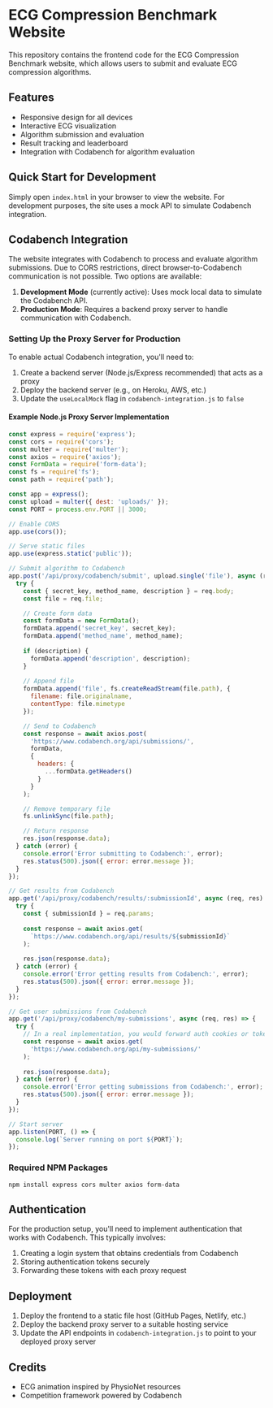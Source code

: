 # ECG Compression Benchmark Website

This repository contains the frontend code for the ECG Compression Benchmark website, which allows users to submit and evaluate ECG compression algorithms.

## Features

- Responsive design for all devices
- Interactive ECG visualization
- Algorithm submission and evaluation
- Result tracking and leaderboard
- Integration with Codabench for algorithm evaluation

## Quick Start for Development

Simply open `index.html` in your browser to view the website. For development purposes, the site uses a mock API to simulate Codabench integration.

## Codabench Integration

The website integrates with Codabench to process and evaluate algorithm submissions. Due to CORS restrictions, direct browser-to-Codabench communication is not possible. Two options are available:

1. **Development Mode** (currently active): Uses mock local data to simulate the Codabench API.
2. **Production Mode**: Requires a backend proxy server to handle communication with Codabench.

### Setting Up the Proxy Server for Production

To enable actual Codabench integration, you'll need to:

1. Create a backend server (Node.js/Express recommended) that acts as a proxy
2. Deploy the backend server (e.g., on Heroku, AWS, etc.)
3. Update the `useLocalMock` flag in `codabench-integration.js` to `false`

#### Example Node.js Proxy Server Implementation

```javascript
const express = require('express');
const cors = require('cors');
const multer = require('multer');
const axios = require('axios');
const FormData = require('form-data');
const fs = require('fs');
const path = require('path');

const app = express();
const upload = multer({ dest: 'uploads/' });
const PORT = process.env.PORT || 3000;

// Enable CORS
app.use(cors());

// Serve static files
app.use(express.static('public'));

// Submit algorithm to Codabench
app.post('/api/proxy/codabench/submit', upload.single('file'), async (req, res) => {
  try {
    const { secret_key, method_name, description } = req.body;
    const file = req.file;

    // Create form data
    const formData = new FormData();
    formData.append('secret_key', secret_key);
    formData.append('method_name', method_name);
    
    if (description) {
      formData.append('description', description);
    }
    
    // Append file
    formData.append('file', fs.createReadStream(file.path), {
      filename: file.originalname,
      contentType: file.mimetype
    });

    // Send to Codabench
    const response = await axios.post(
      'https://www.codabench.org/api/submissions/', 
      formData, 
      {
        headers: {
          ...formData.getHeaders()
        }
      }
    );

    // Remove temporary file
    fs.unlinkSync(file.path);

    // Return response
    res.json(response.data);
  } catch (error) {
    console.error('Error submitting to Codabench:', error);
    res.status(500).json({ error: error.message });
  }
});

// Get results from Codabench
app.get('/api/proxy/codabench/results/:submissionId', async (req, res) => {
  try {
    const { submissionId } = req.params;
    
    const response = await axios.get(
      `https://www.codabench.org/api/results/${submissionId}`
    );
    
    res.json(response.data);
  } catch (error) {
    console.error('Error getting results from Codabench:', error);
    res.status(500).json({ error: error.message });
  }
});

// Get user submissions from Codabench
app.get('/api/proxy/codabench/my-submissions', async (req, res) => {
  try {
    // In a real implementation, you would forward auth cookies or tokens
    const response = await axios.get(
      'https://www.codabench.org/api/my-submissions/'
    );
    
    res.json(response.data);
  } catch (error) {
    console.error('Error getting submissions from Codabench:', error);
    res.status(500).json({ error: error.message });
  }
});

// Start server
app.listen(PORT, () => {
  console.log(`Server running on port ${PORT}`);
});
```

### Required NPM Packages

```
npm install express cors multer axios form-data
```

## Authentication

For the production setup, you'll need to implement authentication that works with Codabench. This typically involves:

1. Creating a login system that obtains credentials from Codabench
2. Storing authentication tokens securely
3. Forwarding these tokens with each proxy request

## Deployment

1. Deploy the frontend to a static file host (GitHub Pages, Netlify, etc.)
2. Deploy the backend proxy server to a suitable hosting service
3. Update the API endpoints in `codabench-integration.js` to point to your deployed proxy server

## Credits

- ECG animation inspired by PhysioNet resources
- Competition framework powered by Codabench 